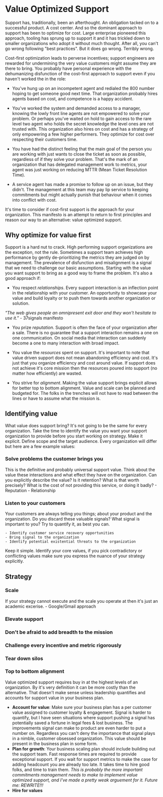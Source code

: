 # Value Optimized Support
Support has, traditionally, been an afterthought.  An obligation tacked on to a successful product.  A cost center.  And so the dominant approach to support has been to optimize for cost.  Large enterprise pioneered this approach, tooling has sprung up to support it and it has trickled down to smaller organizations who adopt it without much thought.  After all, you can't go wrong following "best practices".  But it does go wrong.  Terribly wrong.

Cost-first optimization leads to perverse incentives; support engineers are rewarded for undermining the very value customers might assume they are there to bring.  You probably have personal experience with the dehumanizing disfunction of the cost-first approach to support even if you haven't worked the in the role:

- You've hung up on an incompetent agent and redialed the 800 number hoping to get someone good next time.  That organization probably hires agents based on cost, and competence is a happy accident.

- You've worked the system and demanded access to a manager, knowing the lowly front line agents are not empowered to solve your problem. Or perhaps you've waited on hold to gain access to the rare level two agent who holds the secret knowledge the level ones are not trusted with.  This organization also hires on cost and has a strategy of only empowering a few higher performers.  They optimize for cost over respecting their customers time.

- You have had the distinct feeling that the main goal of the person you are working with just wants to close the ticket as soon as possible, regardless of if they solve your problem.  That's the mark of an organization that has delegated management work to metrics, your agent was just working on reducing MTTR (Mean Ticket Resolution Time).

- A service agent has made a promise to follow up on an issue, but they didn't.  The management at this team may pay lip service to keeping commitments but might actually punish that behaviour when it comes into conflict with cost.

It's time to consider if cost-first support is _the_ approach for your organization.  This manifesto is an attempt to return to first principles and reason our way to an alternative: value optimized support.  

## Why optimize for value first
Support is a hard nut to crack.  High performing support organizations are the exception, not the rule.  Sometimes a support team achieves high performance by gently de-prioritizing the metrics they are judged on by management.  The prevalence of disfunction and misalignment is a signal that we need to challenge our basic assumptions.  Starting with the value you want support to bring as a good way to frame the problem.  It's also a good approach if:

- You respect _relationships_. Every support interaction is an inflection point in the relationship with your customer.  An opportunity to showcase your value and build loyalty or to push them towards another organization or solution.

_"The web gives people an omnipresent exit door and they won't hesitate to use it."_ - 37signals manifesto

- You prize _reputation_.  Support is often the face of your organization after a sale.  There is no guarantee that a support interaction remains a one on one communication.  On social media that interaction can suddenly become a one to many interaction with broad impact.

- You value the _resources_ spent on support.  It's important to note that value driven support does not mean abandoning efficiency and cost.  It's just that you organize efficiency and cost around value.  If support does not achieve it's core mission then the resources poured into support (no matter how efficiently) are wasted.

- You strive for _alignment_.  Making the value support brings explicit allows for better top to bottom alignment.  Value and scale can be planned and budgeted for.  The folks in the trenches will not have to read between the lines or have to assume what the mission is.

## Identifying value
What value does support bring?  It's not going to be the same for every organization.  Take the time to identify the value you want your support organization to provide before you start working on strategy.  Make it explicit.  Define scope and the target audience.  Every organization will differ but here are a few example values:

### Solve problems the customer brings you
This is the definitive and probably universal support value.  Think about the value these interactions and what effect they have on the organization.  Can you explicitly describe the value?  Is it retention?  What is that worth precisely?  What is the cost of not providing this service, or doing it badly? 
    - Reputation
    - Relationship
    
### Listen to your customers
Your customers are always telling you things; about your product and the organization.  Do you discard these valuable signals?  What signal is important to you?  Try to quantify it, as best you can.

    - Identify customer service recovery opportunities
    - Bring signal to the organization
    - Identify potential existential threats to the organization

Keep it simple.  Identify your core values, if you pick contradictory or conflicting values make sure you express the nuance of your strategy explicitly.

## Strategy

### Scale
If your strategy cannot execute and the scale you operate at then it's just an academic excerise.
    - Google/Gmail approach


### Elevate support

### Don't be afraid to add breadth to the mission

### Challenge every incentive and metric rigorously 

### Tear down silos

### Top to bottom alignment
Value optimized support requires buy in at the highest levels of an organization.  By it's very definition it can be more costly than the alternative.  That doesn't make sense unless leadership quantifies and accounts for support value in your business plan.

- **Account for value**:  Make sure your business plan has a per customer value assigned to customer loyalty & engagement.  Signal is harder to quantify, but I have seen situations where support pushing a signal has potentially saved a fortune in legal fees & lost business.  The improvements signal can make to product are even harder to put a number on.  Regardless you can't deny the importance that signal plays in a nimble, customer obsessed organization.  This value should be present in the business plan in some form.
- **Plan for growth**:  Your business scaling plan should include building out the support team.  Fast response times are required to provide exceptional support.  If you wait for support metrics to make the case for adding headcount you are already too late.  It takes time to hire good folks, and time to train them. *This is probably the more important commitments management needs to make to implement value optimized support, and I've made a pretty weak arguement for it.  Future me: REWRITE!!!*
- **Hire for values**